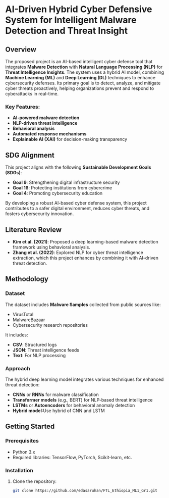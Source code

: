 # AI-Driven Hybrid Cyber Defensive System for Intelligent Malware Detection and Threat Insight

## Overview
The proposed project is an AI-based intelligent cyber defense tool that integrates **Malware Detection** with **Natural Language Processing (NLP)** for **Threat Intelligence Insights**. The system uses a hybrid AI model, combining **Machine Learning (ML)** and **Deep Learning (DL)** techniques to enhance cybersecurity defenses. Its primary goal is to detect, analyze, and mitigate cyber threats proactively, helping organizations prevent and respond to cyberattacks in real-time.

### Key Features:
- **AI-powered malware detection**
- **NLP-driven threat intelligence**
- **Behavioral analysis**
- **Automated response mechanisms**
- **Explainable AI (XAI)** for decision-making transparency

## SDG Alignment
This project aligns with the following **Sustainable Development Goals (SDGs)**:
- **Goal 9**: Strengthening digital infrastructure security
- **Goal 16**: Protecting institutions from cybercrime
- **Goal 4**: Promoting cybersecurity education

By developing a robust AI-based cyber defense system, this project contributes to a safer digital environment, reduces cyber threats, and fosters cybersecurity innovation.

## Literature Review
- **Kim et al. (2021)**: Proposed a deep learning-based malware detection framework using behavioral analysis.
- **Zhang et al. (2022)**: Explored NLP for cyber threat intelligence extraction, which this project enhances by combining it with AI-driven threat detection.

## Methodology

### Dataset
The dataset includes **Malware Samples** collected from public sources like:
- VirusTotal
- MalwareBazaar
- Cybersecurity research repositories

It includes:
- **CSV**: Structured logs
- **JSON**: Threat intelligence feeds
- **Text**: For NLP processing

### Approach
The hybrid deep learning model integrates various techniques for enhanced threat detection:
- **CNNs** or **RNNs** for malware classification
- **Transformer models** (e.g., BERT) for NLP-based threat intelligence
- **LSTMs** or **Autoencoders** for behavioral anomaly detection
- **Hybrid model**:Use hybrid of CNN and LSTM

## Getting Started

### Prerequisites
- Python 3.x
- Required libraries: TensorFlow, PyTorch, Scikit-learn, etc.

### Installation
1. Clone the repository:
   ```bash
   git clone https://github.com/edasaruhan/FTL_Ethiopia_ML1_Gr1.git
   ```
